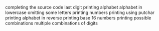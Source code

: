 completing the source code
last digit
printing alphabet
alphabet in lowercase
omitting some letters
printing numbers
printing using putchar
printing alphabet in reverse
printing base 16 numbers
printing possible combinations
multiple combinations of digits
